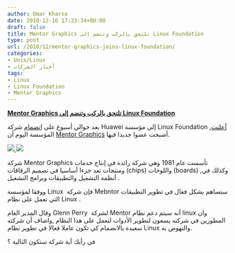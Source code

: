 ```yaml
---
author: Omar Kharsa
date: 2010-12-16 17:23:34+00:00
draft: false
title: Mentor Graphics تلتحق بالركب وتنضم إلى Linux Foundation
type: post
url: /2010/12/mentor-graphics-joins-linux-foundation/
categories:
- Unix/Linux
- أخبار الشركات
tags:
- Linux
- Linux Foundation
- Mentor Graphics
---
```


**[Mentor Graphics تلتحق بالركب وتنضم إلى Linux Foundation](https://www.it-scoop.com/2010/12/mentor-graphics-joins-linux-foundation)**


بعد حوالي أسبوع على [انضمام](https://www.it-scoop.com/2010/12/huawei-join-linux-foundation/) شركة Huawei إلى مؤسسة Linux Foundation ,[أعلنت](http://www.linuxfoundation.org/news-media/announcements/2010/12/mentor-graphics-joins-linux-foundation) المؤسسة اليوم أن [Mentor Graphics](http://www.mentor.com/) أصبحت عضوا جديدا فيها.

[](https://www.it-scoop.com/wp-content/uploads/2010/12/Linux_Foundation.png)[![](https://www.it-scoop.com/wp-content/uploads/2010/12/Mentor.png)
](https://www.it-scoop.com/2010/12/mentor-graphics-joins-linux-foundation)[![](https://www.it-scoop.com/wp-content/uploads/2010/12/Linux_Foundation.png)
](https://www.it-scoop.com/2010/12/mentor-graphics-joins-linux-foundation)

شركة Mentor Graphics تأسست عام 1981 وهي شركة رائدة في إنتاج خدمات ومنتجات تعد جزءا أساسيا في تصميم الرقاقات (chips) واللوحات (boards) ,وكذلك في أنظمة التشغيل والتطبيقات وبرامج التشغيل .

ووفقا لمؤسسة Linux  فإن شركة Mebntor ستساهم بشكل فعال في تطوير التطبيقات التي تعمل على نظام Linux .

وقال المدير العام Glenn Perry  لشركة Mentor أنه سيتم دعم نظام linux وان المطورين في شركته يسعون لتطوير الأدوات لتعمل على هذا النظام ,واضاف أن شركته سعيدة بالانضمام كي تكون عاملا فعالا في تطوير نظام Linux والنهوض به.

في رأيك أية شركة ستكون التالية ؟
